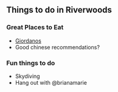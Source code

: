 ## Things to do in Riverwoods

### Great Places to Eat

- [Giordanos](https://giordanos.com/locations/buffalo-grove/)
- Good chinese recommendations?

### Fun things to do

- Skydiving
- Hang out with @brianamarie
